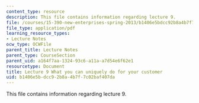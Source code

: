 ```yaml
---
content_type: resource
description: This file contains information regarding lecture 9.
file: /courses/15-390-new-enterprises-spring-2013/b1406e5bdcc92b8a4b7f7c02baf407da_MIT15_390S13_lec09.pdf
file_type: application/pdf
learning_resource_types:
- Lecture Notes
ocw_type: OCWFile
parent_title: Lecture Notes
parent_type: CourseSection
parent_uid: a164f7aa-1324-93c6-a11a-a7d54e6f62e1
resourcetype: Document
title: Lecture 9 What you can uniquely do for your customer
uid: b1406e5b-dcc9-2b8a-4b7f-7c02baf407da
---
```

This file contains information regarding lecture 9.

